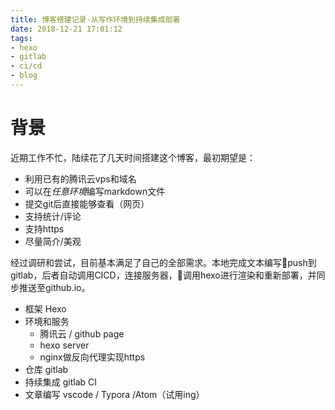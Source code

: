 ```yaml
---
title: 博客搭建记录-从写作环境到持续集成部署
date: 2018-12-21 17:01:12
tags:
- hexo
- gitlab
- ci/cd
- blog
---
```


# 背景
近期工作不忙，陆续花了几天时间搭建这个博客，最初期望是：
- 利用已有的腾讯云vps和域名
- 可以在*任意环境*编写markdown文件
- 提交git后直接能够查看（网页）
- 支持统计/评论
- 支持https
- 尽量简介/美观

经过调研和尝试，目前基本满足了自己的全部需求。本地完成文本编写push到gitlab，后者自动调用CICD，连接服务器，调用hexo进行渲染和重新部署，并同步推送至github.io。

- 框架 Hexo
- 环境和服务
  - 腾讯云 / github page
  - hexo server
  - nginx做反向代理实现https
- 仓库 gitlab
- 持续集成 gitlab CI
- 文章编写 vscode / Typora /Atom（试用ing）
